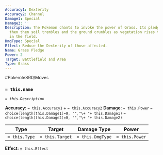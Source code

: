 ```yaml
---
Accuracy1: Dexterity
Accuracy2: Channel
Damage1: Special
Damage2: ''
Description: The Pokemon chants to invoke the power of Grass. Its pledge is heard
  then then soil trembles and the ground crumbles as vegetation rises to grapple anyone
  in the field.
DmgType: Special
Effect: Reduce the Dexterity of those affected.
Name: Grass Pledge
Power: 2
Target: Battlefield and Area
Type: Grass
---
```


#PokeroleSRD/Moves

### `= this.name` 
*`= this.Description`*

**Accuracy:** `= this.Accuracy1` + `= this.Accuracy2`
**Damage:** `= this.Power` `= choice(length(this.Damage1)=0, "","\+ "+ this.Damage1)` `= choice(length(this.Damage2)=0, "","\+ "+ this.Damage2)`

| Type          | Target          | Damage Type          | Power          |
| ------------- | --------------- | ---------------- | -------------- |
| `= this.Type` | `= this.Target` | `= this.DmgType` | `= this.Power` | 

**Effect:** `= this.Effect`